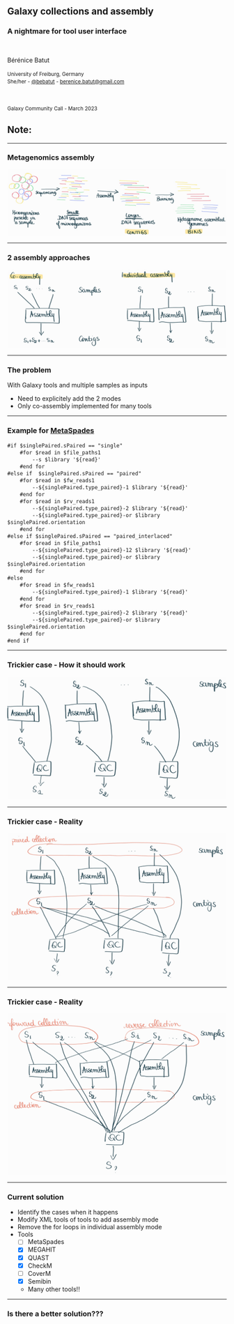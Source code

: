 <!-- .slide: data-background="images/index.jpg" data-state="dim-background" -->
## Galaxy collections and assembly
### A nightmare for tool user interface

<br>

Bérénice Batut

<small>University of Freiburg, Germany <br> She/her - <i class="fab fa-twitter"></i> <i class="fab fa-github"></i> [@bebatut](twitter.com/bebatut) - <i class="fas fa-envelope"></i> berenice.batut@gmail.com</small>

<br>

<small>Galaxy Community Call - March 2023</small>


<small style="position: absolute; right: 0%; font-size: 0.2em; bottom: -20%;">Photo by [Ketut Subiyanto](https://www.pexels.com/@ketut-subiyanto/) from [Pexels](https://www.pexels.com/photo/stressed-black-male-entrepreneur-working-on-laptop-in-park-4560092/)</small>


Note:
-

---
### Metagenomics assembly

![](images/mags_building.png)

---
### 2 assembly approaches

![](images/modes.png)

---
### The problem

With Galaxy tools and multiple samples as inputs
- Need to explicitely add the 2 modes
- Only co-assembly implemented for many tools

----
### Example for [MetaSpades](https://github.com/galaxyproject/tools-iuc/blob/main/tools/spades/macros.xml)

```
#if $singlePaired.sPaired == "single"
    #for $read in $file_paths1
        --s $library '${read}'
    #end for
#else if  $singlePaired.sPaired == "paired"
    #for $read in $fw_reads1
        --${singlePaired.type_paired}-1 $library '${read}'
    #end for
    #for $read in $rv_reads1
        --${singlePaired.type_paired}-2 $library '${read}'
        --${singlePaired.type_paired}-or $library $singlePaired.orientation
    #end for
#else if $singlePaired.sPaired == "paired_interlaced"
    #for $read in $file_paths1
        --${singlePaired.type_paired}-12 $library '${read}'
        --${singlePaired.type_paired}-or $library $singlePaired.orientation
    #end for
#else
    #for $read in $fw_reads1
        --${singlePaired.type_paired}-1 $library '${read}'
    #end for
    #for $read in $rv_reads1
        --${singlePaired.type_paired}-2 $library '${read}'
        --${singlePaired.type_paired}-or $library $singlePaired.orientation
    #end for
#end if
```

---
### Trickier case - How it should work

![](images/assembly_qc.png)

----
### Trickier case - Reality

![](images/assembly_qc_paired_collections.png)

----
### Trickier case - Reality

![](images/assembly_qc_2_collections.png)

---
### Current solution

- Identify the cases when it happens
- Modify XML tools of tools to add assembly mode
- Remove the for loops in individual assembly mode
- Tools
    - [ ] MetaSpades
    - [X] MEGAHIT
    - [X] QUAST
    - [X] CheckM
    - [ ] CoverM
    - [X] Semibin
    - Many other tools!!


---
### Is there a better solution???

